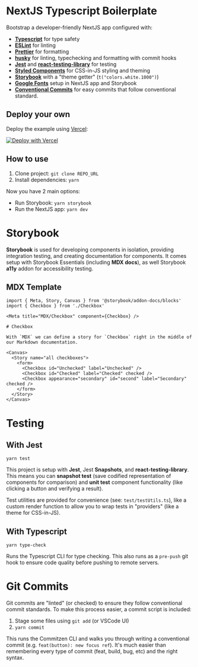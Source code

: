 # NextJS Typescript Boilerplate

Bootstrap a developer-friendly NextJS app configured with:

- [**Typescript**](https://www.typescriptlang.org/) for type safety
- [**ESLint**](https://eslint.org/) for linting
- [**Prettier**](https://prettier.io/) for formatting
- [**husky**](https://github.com/typicode/husky) for linting, typechecking and formatting with commit hooks
- [**Jest**](https://jestjs.io/) and [**react-testing-library**](https://testing-library.com/docs/react-testing-library/intro) for testing
- [**Styled Components**](https://styled-components.com/) for CSS-in-JS styling and theming
- [**Storybook**](https://storybook.js.org/) with a "theme getter" (`t("colors.white.1000")`)
- [**Google Fonts**](https://fonts.google.com) setup in NextJS app and Storybook
- [**Conventional Commits**](https://www.conventionalcommits.org/en/v1.0.0/) for easy commits that follow conventional standard.

## Deploy your own

Deploy the example using [Vercel](https://vercel.com):

[![Deploy with Vercel](https://vercel.com/button)](https://vercel.com/import/project?template=https://github.com/whoisryosuke/next-styled-storybook-starter)

## How to use

1. Clone project: `git clone REPO_URL`
2. Install dependencies: `yarn`

Now you have 2 main options:

- Run Storybook: `yarn storybook`
- Run the NextJS app: `yarn dev`

# Storybook

**Storybook** is used for developing components in isolation, providing integration testing, and creating documentation for components. It comes setup with Storybook Essentials (including **MDX docs**), as well Storybook **a11y** addon for accessibility testing.

## MDX Template

```mdx
import { Meta, Story, Canvas } from '@storybook/addon-docs/blocks'
import { Checkbox } from './Checkbox'

<Meta title="MDX/Checkbox" component={Checkbox} />

# Checkbox

With `MDX` we can define a story for `Checkbox` right in the middle of our Markdown documentation.

<Canvas>
  <Story name="all checkboxes">
    <form>
      <Checkbox id="Unchecked" label="Unchecked" />
      <Checkbox id="Checked" label="Checked" checked />
      <Checkbox appearance="secondary" id="second" label="Secondary" checked />
    </form>
  </Story>
</Canvas>
```

# Testing

## With Jest

`yarn test`

This project is setup with **Jest**, Jest **Snapshots**, and **react-testing-library**. This means you can **snapshot test** (save codified representation of components for comparison) and **unit test** component functionality (like clicking a button and verifying a result).

Test utilities are provided for convenience (see: `test/testUtils.ts`), like a custom render function to allow you to wrap tests in "providers" (like a theme for CSS-in-JS).

## With Typescript

`yarn type-check`

Runs the Typescript CLI for type checking. This also runs as a `pre-push` git hook to ensure code quality before pushing to remote servers.

# Git Commits

Git commits are "linted" (or checked) to ensure they follow conventional commit standards. To make this process easier, a commit script is included:

1. Stage some files using `git add` (or VSCode UI)
1. `yarn commit`

This runs the Commitzen CLI and walks you through writing a conventional commit (e.g. `feat(button): new focus ref`). It's much easier than remembering every type of commit (feat, build, bug, etc) and the right syntax. 